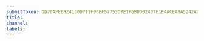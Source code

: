 ```yaml
---
submitToken: DD70AFE6B24130D711F9CEF57753D7E1F6BDD02437E1E4ACEA8A5242AD2AAF2D
title:
channel:
labels:
---
```

